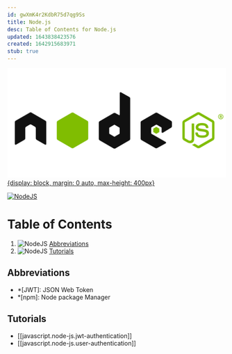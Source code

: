 ```yaml
---
id: gwXmK4r2KdbR75d7qg9Ss
title: Node.js
desc: Table of Contents for Node.js
updated: 1643838423576
created: 1642915683971
stub: true
---
```


[![nodejs](/assets/images/nodejs.png){display: block, margin: 0 auto, max-height: 400px}](https://nodejs.org/en/)

[![NodeJS](https://img.shields.io/badge/Docs-node.js-6DA55F?style=flat&logo=node.js&logoColor=white)](https://nodejs.org/en/docs/)

# Table of Contents

1. ![NodeJS](https://img.shields.io/badge/node.js-6DA55F?style=flat&logo=node.js&logoColor=white) [Abbreviations](#abbreviations)
2. ![NodeJS](https://img.shields.io/badge/node.js-6DA55F?style=flat&logo=node.js&logoColor=white) [Tutorials](#tutorials)

## Abbreviations

- \*[JWT]: JSON Web Token
- \*[npm]: Node package Manager

## Tutorials

- [[javascript.node-js.jwt-authentication]]
- [[javascript.node-js.user-authentication]]
